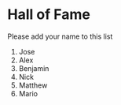 # Hall of Fame
Please add your name to this list

1. Jose
2. Alex
3. Benjamin
4. Nick
5. Matthew
6. Mario
